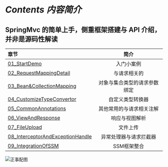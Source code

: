 # *Contents 内容简介*

## SpringMvc 的简单上手，侧重框架搭建与 API 介绍，并非是源码性解读

| 章节                                                         |             简介             |
| :----------------------------------------------------------- | :--------------------------: |
| [01_StartDemo](https://github.com/undermoonoldman/SpringFamilyBucket/tree/master/SpringMvcBasic/01_StartDemo) |          入门小案例          |
| [02_RequestMappingDetail](https://github.com/undermoonoldman/SpringFamilyBucket/tree/master/SpringMvcBasic/02_RequestMappingDetail) |         与请求相关的         |
| [03_Bean&CollectionMapping](https://github.com/undermoonoldman/SpringFamilyBucket/tree/master/SpringMvcBasic/03_Bean&CollectionMapping) | 对象与集合类型的请求参数绑定 |
| [04_CustomizeTypeConvertor](https://github.com/undermoonoldman/SpringFamilyBucket/tree/master/SpringMvcBasic/04_CustomizeTypeConvertor) |       自定义类型转换器       |
| [05_CommonAnnotations](https://github.com/undermoonoldman/SpringFamilyBucket/tree/master/SpringMvcBasic/05_CommonAnnotations) |   其他常用的与请求相关注解   |
| [06_ViewAndResponse](https://github.com/undermoonoldman/SpringFamilyBucket/tree/master/SpringMvcBasic/06_ViewAndResponse) |        响应与视图解析        |
| [07_FileUpload](https://github.com/undermoonoldman/SpringFamilyBucket/tree/master/SpringMvcBasic/07_FileUpload) |           文件上传           |
| [08_InterceptorAndExceptionHandle](https://github.com/undermoonoldman/SpringFamilyBucket/tree/master/SpringMvcBasic/08_InterceptorAndExceptionHandle) |    异常处理器与请求拦截器    |
| [09_IntegrationOfSSM](https://github.com/undermoonoldman/SpringFamilyBucket/tree/master/SpringMvcBasic/09_IntegrationOfSSM) |         SSM框架整合          |

![正事配图](https://github.com/NoMoreThanAWord/SpringFamilyBucket/raw/master/Resource/IMG/b.jpg)